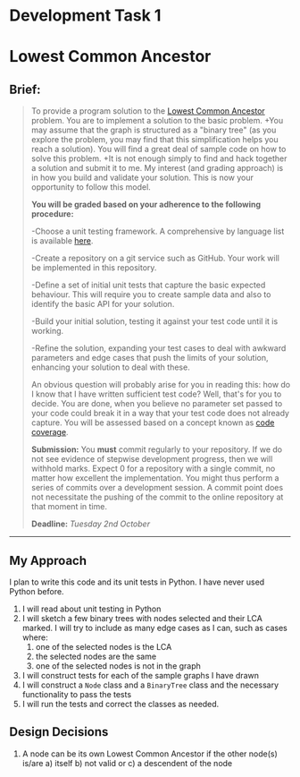 # Development Task 1
# Lowest Common Ancestor


## Brief:
>To provide a program solution to the [Lowest Common Ancestor](https://en.wikipedia.org/wiki/Lowest_common_ancestor) problem. You are to implement a solution to the basic problem.
>+You may assume that the graph is structured as a "binary tree" (as you explore the problem, you may find that this simplification helps you reach a solution). You will find a great deal of sample code on how to solve this problem.
>+It is not enough simply to find and hack together a solution and submit it to me. My interest (and grading approach) is in how you build and validate your solution. This is now your opportunity to follow this model.
>
>
>**You will be graded based on your adherence to the following procedure:**
>
>-Choose a unit testing framework. A comprehensive by language list is available [here](https://en.wikipedia.org/wiki/List_of_unit_testing_frameworks).
>
>-Create a repository on a git service such as GitHub. Your work will be implemented in this repository.
>
>-Define a set of initial unit tests that capture the basic expected behaviour. This will require you to create sample data and also to identify the basic API for your solution.
>
>-Build your initial solution, testing it against your test code until it is working.
>
>-Refine the solution, expanding your test cases to deal with awkward parameters and edge cases that push the limits of your solution, enhancing your solution to deal with these.
>
>An obvious question will probably arise for you in reading this: how do I know that I have written sufficient test code? Well, that's for you to decide. You are done, when you believe no parameter set passed to your code could break it in a way that your test code does not already capture. You will be assessed based on a concept known as [code coverage](https://en.wikipedia.org/wiki/Code_coverage).
>
>
>**Submission:**
>You **must** commit regularly to your repository. If we do not see evidence of stepwise development progress, then we will withhold marks.
>Expect 0 for a repository with a single commit, no matter how excellent the implementation.
>You might thus perform a series of commits over a development session.
>A commit point does not necessitate the pushing of the commit to the online repository at that moment in time.
>
>
>**Deadline:** _Tuesday 2nd October_


***

## My Approach
I plan to write this code and its unit tests in Python. I have never used Python before.
1. I will read about unit testing in Python
2. I will sketch a few binary trees with nodes selected and their LCA marked. I will try to include as many edge cases as I can, such as cases where:
   1. one of the selected nodes is the LCA
   2. the selected nodes are the same
   3. one of the selected nodes is not in the graph
3. I will construct tests for each of the sample graphs I have drawn
4. I will construct a `Node` class and a `BinaryTree` class and the necessary functionality to pass the tests
5. I will run the tests and correct the classes as needed.

## Design Decisions
1. A node can be its own Lowest Common Ancestor if the other node(s) is/are a) itself b) not valid or c) a descendent of the node
